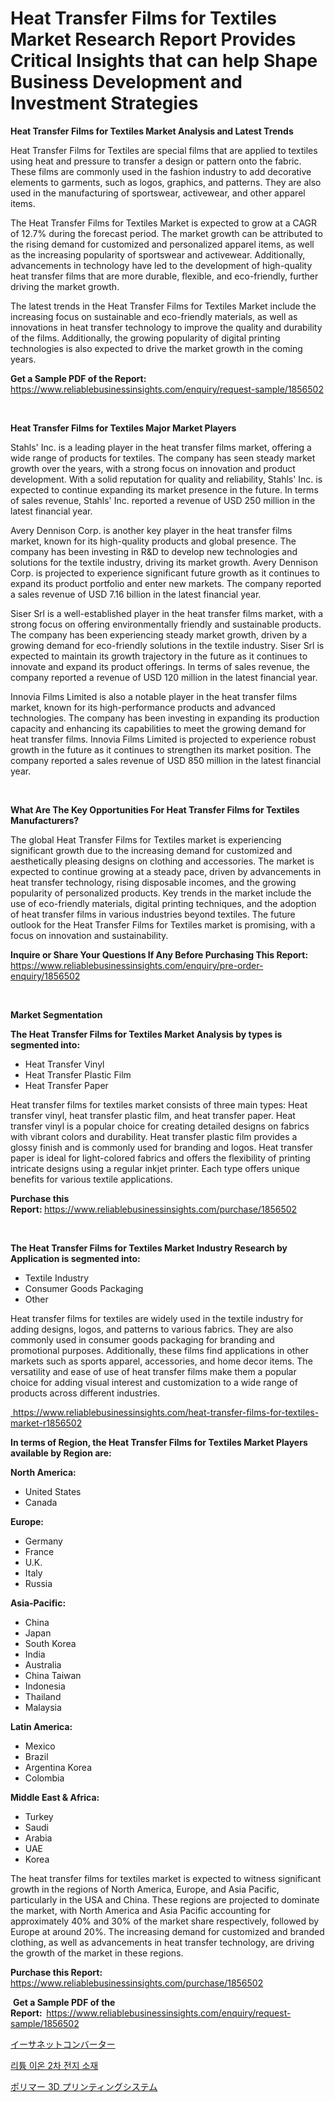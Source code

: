 <p><h1>Heat Transfer Films for Textiles Market Research Report Provides Critical Insights that can help Shape Business Development and Investment Strategies</h1></p><p><strong>Heat Transfer Films for Textiles Market Analysis and Latest Trends</strong></p>
<p><p>Heat Transfer Films for Textiles are special films that are applied to textiles using heat and pressure to transfer a design or pattern onto the fabric. These films are commonly used in the fashion industry to add decorative elements to garments, such as logos, graphics, and patterns. They are also used in the manufacturing of sportswear, activewear, and other apparel items.</p><p>The Heat Transfer Films for Textiles Market is expected to grow at a CAGR of 12.7% during the forecast period. The market growth can be attributed to the rising demand for customized and personalized apparel items, as well as the increasing popularity of sportswear and activewear. Additionally, advancements in technology have led to the development of high-quality heat transfer films that are more durable, flexible, and eco-friendly, further driving the market growth.</p><p>The latest trends in the Heat Transfer Films for Textiles Market include the increasing focus on sustainable and eco-friendly materials, as well as innovations in heat transfer technology to improve the quality and durability of the films. Additionally, the growing popularity of digital printing technologies is also expected to drive the market growth in the coming years.</p></p>
<p><strong>Get a Sample PDF of the Report:&nbsp;</strong> <a href="https://www.reliablebusinessinsights.com/enquiry/request-sample/1856502">https://www.reliablebusinessinsights.com/enquiry/request-sample/1856502</a></p>
<p>&nbsp;</p>
<p><strong>Heat Transfer Films for Textiles Major Market Players</strong></p>
<p><p>Stahls' Inc. is a leading player in the heat transfer films market, offering a wide range of products for textiles. The company has seen steady market growth over the years, with a strong focus on innovation and product development. With a solid reputation for quality and reliability, Stahls' Inc. is expected to continue expanding its market presence in the future. In terms of sales revenue, Stahls' Inc. reported a revenue of USD 250 million in the latest financial year.</p><p>Avery Dennison Corp. is another key player in the heat transfer films market, known for its high-quality products and global presence. The company has been investing in R&D to develop new technologies and solutions for the textile industry, driving its market growth. Avery Dennison Corp. is projected to experience significant future growth as it continues to expand its product portfolio and enter new markets. The company reported a sales revenue of USD 7.16 billion in the latest financial year.</p><p>Siser Srl is a well-established player in the heat transfer films market, with a strong focus on offering environmentally friendly and sustainable products. The company has been experiencing steady market growth, driven by a growing demand for eco-friendly solutions in the textile industry. Siser Srl is expected to maintain its growth trajectory in the future as it continues to innovate and expand its product offerings. In terms of sales revenue, the company reported a revenue of USD 120 million in the latest financial year.</p><p>Innovia Films Limited is also a notable player in the heat transfer films market, known for its high-performance products and advanced technologies. The company has been investing in expanding its production capacity and enhancing its capabilities to meet the growing demand for heat transfer films. Innovia Films Limited is projected to experience robust growth in the future as it continues to strengthen its market position. The company reported a sales revenue of USD 850 million in the latest financial year.</p></p>
<p>&nbsp;</p>
<p><strong>What Are The Key Opportunities For Heat Transfer Films for Textiles Manufacturers?</strong></p>
<p><p>The global Heat Transfer Films for Textiles market is experiencing significant growth due to the increasing demand for customized and aesthetically pleasing designs on clothing and accessories. The market is expected to continue growing at a steady pace, driven by advancements in heat transfer technology, rising disposable incomes, and the growing popularity of personalized products. Key trends in the market include the use of eco-friendly materials, digital printing techniques, and the adoption of heat transfer films in various industries beyond textiles. The future outlook for the Heat Transfer Films for Textiles market is promising, with a focus on innovation and sustainability.</p></p>
<p><strong>Inquire or Share Your Questions If Any Before Purchasing This Report:</strong> <a href="https://www.reliablebusinessinsights.com/enquiry/pre-order-enquiry/1856502">https://www.reliablebusinessinsights.com/enquiry/pre-order-enquiry/1856502</a></p>
<p>&nbsp;</p>
<p><strong>Market Segmentation</strong></p>
<p><strong>The Heat Transfer Films for Textiles Market Analysis by types is segmented into:</strong></p>
<p><ul><li>Heat Transfer Vinyl</li><li>Heat Transfer Plastic Film</li><li>Heat Transfer Paper</li></ul></p>
<p><p>Heat transfer films for textiles market consists of three main types: Heat transfer vinyl, heat transfer plastic film, and heat transfer paper. Heat transfer vinyl is a popular choice for creating detailed designs on fabrics with vibrant colors and durability. Heat transfer plastic film provides a glossy finish and is commonly used for branding and logos. Heat transfer paper is ideal for light-colored fabrics and offers the flexibility of printing intricate designs using a regular inkjet printer. Each type offers unique benefits for various textile applications.</p></p>
<p><strong>Purchase this Report:&nbsp;</strong><a href="https://www.reliablebusinessinsights.com/purchase/1856502">https://www.reliablebusinessinsights.com/purchase/1856502</a></p>
<p>&nbsp;</p>
<p><strong>The Heat Transfer Films for Textiles Market Industry Research by Application is segmented into:</strong></p>
<p><ul><li>Textile Industry</li><li>Consumer Goods Packaging</li><li>Other</li></ul></p>
<p><p>Heat transfer films for textiles are widely used in the textile industry for adding designs, logos, and patterns to various fabrics. They are also commonly used in consumer goods packaging for branding and promotional purposes. Additionally, these films find applications in other markets such as sports apparel, accessories, and home decor items. The versatility and ease of use of heat transfer films make them a popular choice for adding visual interest and customization to a wide range of products across different industries.</p></p>
<p><a href="https://www.reliablebusinessinsights.com/heat-transfer-films-for-textiles-market-r1856502">&nbsp;https://www.reliablebusinessinsights.com/heat-transfer-films-for-textiles-market-r1856502</a></p>
<p><strong>In terms of Region, the Heat Transfer Films for Textiles Market Players available by Region are:</strong></p>
<p>
    <p> <strong> North America: </strong>
        <ul>
            <li>United States</li>
            <li>Canada</li>
        </ul>
        </p> 
    <p> <strong> Europe: </strong>
        <ul>
            <li>Germany</li>
            <li>France</li>
            <li>U.K.</li>
            <li>Italy</li>
            <li>Russia</li>
        </ul>
        </p> 
    <p> <strong> Asia-Pacific: </strong>
        <ul>
            <li>China</li>
            <li>Japan</li>
            <li>South Korea</li>
            <li>India</li>
            <li>Australia</li>
            <li>China Taiwan</li>
            <li>Indonesia</li>
            <li>Thailand</li>
            <li>Malaysia</li>
        </ul>
        </p> 
    <p> <strong> Latin America: </strong>
        <ul>
            <li>Mexico</li>
            <li>Brazil</li>
            <li>Argentina Korea</li>
            <li>Colombia</li>
        </ul>
        </p> 
    <p> <strong> Middle East & Africa: </strong>
        <ul>
            <li>Turkey</li>
            <li>Saudi</li>
            <li>Arabia</li>
            <li>UAE</li>
            <li>Korea</li>
        </ul>
    </p>
    </p>
<p><p>The heat transfer films for textiles market is expected to witness significant growth in the regions of North America, Europe, and Asia Pacific, particularly in the USA and China. These regions are projected to dominate the market, with North America and Asia Pacific accounting for approximately 40% and 30% of the market share respectively, followed by Europe at around 20%. The increasing demand for customized and branded clothing, as well as advancements in heat transfer technology, are driving the growth of the market in these regions.</p></p>
<p><strong>Purchase this Report: </strong><a href="https://www.reliablebusinessinsights.com/purchase/1856502">https://www.reliablebusinessinsights.com/purchase/1856502</a></p>
<p>&nbsp;<strong>Get a Sample PDF of the Report:&nbsp;&nbsp;</strong><a href="https://www.reliablebusinessinsights.com/enquiry/request-sample/1856502">https://www.reliablebusinessinsights.com/enquiry/request-sample/1856502</a></p>
<p><strong></strong></p>
<p><p><a href="https://github.com/EstaSprer20231/Market-Research-Report-List-2/blob/main/5133503123476.md">イーサネットコンバーター</a></p><p><a href="https://github.com/njolsky1/Market-Research-Report-List-1/blob/main/7771929108689.md">리튬 이온 2차 전지 소재</a></p><p><a href="https://medium.com/@hugofirst21/this-sentence-in-japanese-is-%E3%83%9D%E3%83%AA%E3%83%9E%E3%83%BC3d%E3%83%97%E3%83%AA%E3%83%B3%E3%83%88%E3%82%B7%E3%82%B9%E3%83%86%E3%83%A0%E5%B8%82%E5%A0%B4-%E7%AB%B6%E4%BA%89%E5%88%86%E6%9E%90-%E5%B8%82%E5%A0%B4%E3%83%88%E3%83%AC%E3%83%B3%E3%83%89-2031%E5%B9%B4%E3%81%BE%E3%81%A7%E3%81%AE%E4%BA%88%E6%B8%AC-1d1d67ae859d">ポリマー 3D プリンティングシステム</a></p></p>
